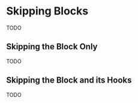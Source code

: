 # Skipping Blocks

TODO

## Skipping the Block Only

TODO

## Skipping the Block and its Hooks

TODO